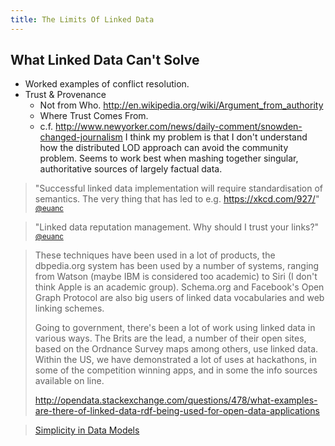 ```yaml
---
title: The Limits Of Linked Data
---
```


## What Linked Data Can't Solve
- Worked examples of conflict resolution.
- Trust & Provenance
   - Not from Who. http://en.wikipedia.org/wiki/Argument_from_authority
   - Where Trust Comes From.
   - c.f. http://www.newyorker.com/news/daily-comment/snowden-changed-journalism
I think my problem is that I don't understand how the distributed LOD approach can avoid the community problem.
Seems to work best when mashing together singular, authoritative sources of largely factual data.


> "Successful linked data implementation will require standardisation of semantics. The very thing that has led to e.g. https://xkcd.com/927/"
> <small>[@euanc](https://twitter.com/euanc/status/605809013972869120)</small>

> "Linked data reputation management. Why should I trust your links?"
> <small>[@euanc](https://twitter.com/euanc/status/605810804672167936)</small>


> These techniques have been used in a lot of products, the dbpedia.org system has been used by a number of systems, ranging from Watson (maybe IBM is considered too academic) to Siri (I don't think Apple is an academic group). Schema.org and Facebook's Open Graph Protocol are also big users of linked data vocabularies and web linking schemes.
>
> Going to government, there's been a lot of work using linked data in various ways. The Brits are the lead, a number of their open sites, based on the Ordnance Survey maps among others, use linked data. Within the US, we have demonstrated a lot of uses at hackathons, in some of the competition winning apps, and in some the info sources available on line. 
>
> http://opendata.stackexchange.com/questions/478/what-examples-are-there-of-linked-data-rdf-being-used-for-open-data-applications


> [Simplicity in Data Models](http://www.asis.org/Bulletin/Apr-15/AprMay15_Coyle.html)